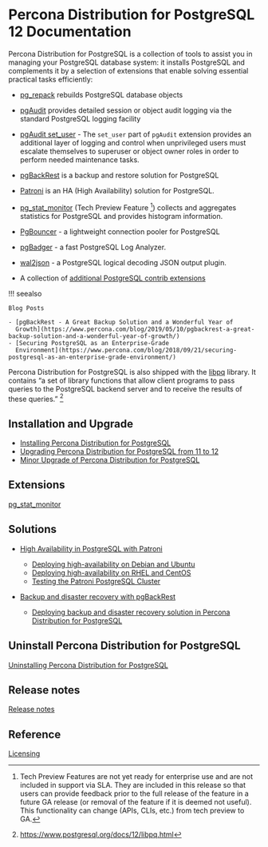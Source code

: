 # Percona Distribution for PostgreSQL 12 Documentation

Percona Distribution for PostgreSQL is a collection of tools to assist you in managing your PostgreSQL
database system: it installs PostgreSQL and complements it by a selection of
extensions that enable solving essential practical tasks efficiently:


* [pg_repack](https://github.com/reorg/pg_repack) rebuilds
PostgreSQL database objects


* [pgAudit](https://www.pgaudit.org/) provides detailed session or object
audit logging via the standard PostgreSQL logging facility


* [pgAudit set_user](https://github.com/pgaudit/set_user) - The `set_user` part of `pgAudit` extension provides an additional layer of logging and control when unprivileged users must escalate themselves to superuser or object owner roles in order to perform needed maintenance tasks.


* [pgBackRest](https://pgbackrest.org/) is a backup and restore solution for
PostgreSQL


* [Patroni](https://patroni.readthedocs.io/en/latest/) is an HA (High Availability) solution for PostgreSQL.


* [pg_stat_monitor](https://github.com/percona/pg_stat_monitor) (Tech Preview Feature [^1]) collects and aggregates statistics for PostgreSQL and provides histogram information.


* [PgBouncer](https://www.pgbouncer.org/) - a lightweight connection pooler for PostgreSQL


* [pgBadger](https://github.com/darold/pgbadger) - a fast PostgreSQL Log Analyzer.


* [wal2json](https://github.com/eulerto/wal2json) - a PostgreSQL logical decoding JSON output plugin.


* A collection of [additional PostgreSQL contrib extensions](https://www.postgresql.org/docs/12/contrib.html)

!!! seealso

    Blog Posts

    - [pgBackRest - A Great Backup Solution and a Wonderful Year of
      Growth](https://www.percona.com/blog/2019/05/10/pgbackrest-a-great-backup-solution-and-a-wonderful-year-of-growth/)
    - [Securing PostgreSQL as an Enterprise-Grade
      Environment](https://www.percona.com/blog/2018/09/21/securing-postgresql-as-an-enterprise-grade-environment/)

Percona Distribution for PostgreSQL is also shipped with the [libpq](https://www.postgresql.org/docs/12/libpq.html) library. It contains “a set of
library functions that allow client programs to pass queries to the PostgreSQL
backend server and to receive the results of these queries.” [^2]

## Installation and Upgrade


- [Installing Percona Distribution for PostgreSQL](installing.md)
- [Upgrading Percona Distribution for PostgreSQL from 11 to 12](major-upgrade.md)
- [Minor Upgrade of Percona Distribution for PostgreSQL](minor-upgrade.md)
 
## Extensions


[pg_stat_monitor](pg-stat-monitor.md)

## Solutions

* [High Availability in PostgreSQL with Patroni](solutions/high-availability.md)

    * [Deploying high-availability on Debian and Ubuntu](solutions/ha-setup-apt.md)
    * [Deploying high-availability on RHEL and CentOS](solutions/ha-setup-yum.md)
    * [Testing the Patroni PostgreSQL Cluster](solutions/ha-test.md)

* [Backup and disaster recovery with pgBackRest](solutions/backup-recovery.md)

    * [Deploying backup and disaster recovery solution in Percona Distribution for PostgreSQL](solutions/dr-pgbackrest-setup.md)

## Uninstall Percona Distribution for PostgreSQL


[Uninstalling Percona Distribution for PostgreSQL](uninstalling.md)

## Release notes 

[Release notes](release-notes.md)


## Reference

[Licensing](licensing.md)


[^1]: Tech Preview Features are not yet ready for enterprise use and are not included in support via SLA. They are included in this release so that users can provide feedback prior to the full release of the feature in a future GA release (or removal of the feature if it is deemed not useful). This functionality can change (APIs, CLIs, etc.) from tech preview to GA.

[^2]: https://www.postgresql.org/docs/12/libpq.html



 